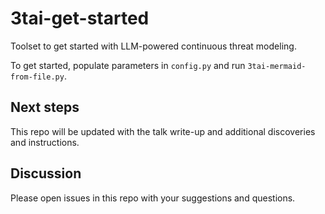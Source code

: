 # 3tai-get-started
Toolset to get started with LLM-powered continuous threat modeling.

To get started, populate parameters in `config.py` and run `3tai-mermaid-from-file.py`.

## Next steps
This repo will be updated with the talk write-up and additional discoveries and instructions.

## Discussion
Please open issues in this repo with your suggestions and questions.
